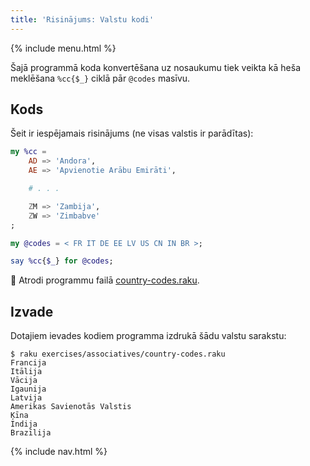 ```yaml
---
title: 'Risinājums: Valstu kodi'
---
```


{% include menu.html %}

Šajā programmā koda konvertēšana uz nosaukumu tiek veikta kā heša meklēšana `%cc{$_}` ciklā pār `@codes` masīvu.

## Kods

Šeit ir iespējamais risinājums (ne visas valstis ir parādītas):

```raku
my %cc =
    AD => 'Andora',
    AE => 'Apvienotie Arābu Emirāti',

    # . . .

    ZM => 'Zambija',
    ZW => 'Zimbabve'
;

my @codes = < FR IT DE EE LV US CN IN BR >;

say %cc{$_} for @codes;
```

🦋 Atrodi programmu failā [country-codes.raku](https://github.com/ash/raku-course/blob/master/exercises/associatives/country-codes.raku).

## Izvade

Dotajiem ievades kodiem programma izdrukā šādu valstu sarakstu:

```console
$ raku exercises/associatives/country-codes.raku
Francija
Itālija
Vācija
Igaunija
Latvija
Amerikas Savienotās Valstis
Ķīna
Indija
Brazīlija
```

{% include nav.html %}
